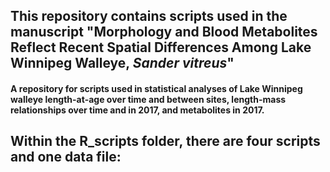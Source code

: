 ## This repository contains scripts used in the manuscript "Morphology and Blood Metabolites Reflect Recent Spatial Differences Among Lake Winnipeg Walleye, *Sander vitreus*"
#### A repository for scripts used in statistical analyses of Lake Winnipeg walleye length-at-age over time and between sites, length-mass relationships over time and in 2017, and metabolites in 2017. 

Within the R_scripts folder, there are four scripts and one data file:
  - 
